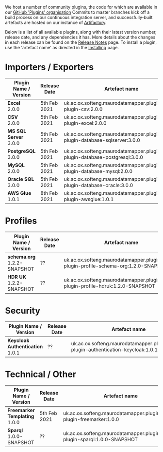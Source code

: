 We host a number of community plugins, the code for which are available in
our [GitHub 'Plugins' organisation](https://github.com/MauroDataMapper-Plugins)
Commits to master branches kick off a build process on our continuous integration server, and successfully-built artefacts are hosted on our instance
of [Artifactory](https://jenkins.cs.ox.ac.uk/artifactory).

Below is a list of all available plugins, along with their latest version number, release date, and any dependencies it has. More details about the
changes in each release can be found on the [Release Notes](/about/release-notes) page. To install a plugin, use the 'artefact name' as directed in
the [Installing](../docker) page.

# Importers / Exporters

<table style="width: 100%;">
    <thead>
        <tr>
            <th style="width: 25%;"><b>Plugin Name / Version</b></th>
            <th style="width: 20%;"><b>Release Date</b></th>
            <th style="width: 25%;"><b>Artefact name</b></th>
            <th style="width: 30%;"><b>Dependencies</b></th>
        </tr>
    </thead>
    <tbody>
        <tr>
            <td><b>Excel</b><br/>2.0.0</td>
            <td>5th Feb 2021</td>
            <td>uk.ac.ox.softeng.maurodatamapper.plugins:mdm-plugin-csv:2.0.0</td>
            <td>Core &gt;= 4.0.0</td>
        </tr>
        <tr>
            <td><b>CSV</b><br/>2.0.0</td>
            <td>5th Feb 2021</td>
            <td>uk.ac.ox.softeng.maurodatamapper.plugins:mdm-plugin-excel:2.0.0</td>
            <td>Core &gt;= 4.0.0</td>
        </tr>
        <tr>
            <td><b>MS SQL Server</b><br/>3.0.0</td>
            <td>5th Feb 2021</td>
            <td>uk.ac.ox.softeng.maurodatamapper.plugins:mdm-plugin-database-sqlserver:3.0.0</td>
            <td>Core &gt;= 4.0.0</td>
        </tr>
        <tr>
            <td><b>PostgreSQL</b><br/>3.0.0</td>
            <td>5th Feb 2021</td>
            <td>uk.ac.ox.softeng.maurodatamapper.plugins:mdm-plugin-database-postgresql:3.0.0</td>
            <td>Core &gt;= 4.0.0</td>
        </tr>
        <tr>
            <td><b>MySQL</b><br/>2.0.0</td>
            <td>5th Feb 2021</td>
            <td>uk.ac.ox.softeng.maurodatamapper.plugins:mdm-plugin-database-mysql:2.0.0</td>
            <td>Core &gt;= 4.0.0</td>
        </tr>
        <tr>
            <td><b>Oracle SQL</b><br/>3.0.0</td>
            <td>5th Feb 2021</td>
            <td>uk.ac.ox.softeng.maurodatamapper.plugins:mdm-plugin-database-oracle:3.0.0</td>
            <td>Core &gt;= 4.0.0</td>
        </tr>
        <tr>
            <td><b>AWS Glue</b><br/>1.0.1</td>
            <td>8th Feb 2021</td>
            <td>uk.ac.ox.softeng.maurodatamapper.plugins:mdm-plugin-awsglue:1.0.1</td>
            <td>Core &gt;= 4.0.0</td>
        </tr>
    </tbody>
</table>

# Profiles

<table style="width: 100%;">
    <thead>
        <tr>
            <th style="width: 25%;"><b>Plugin Name / Version</b></th>
            <th style="width: 20%;"><b>Release Date</b></th>
            <th style="width: 25%;"><b>Artefact name</b></th>
            <th style="width: 30%;"><b>Dependencies</b></th>
        </tr>
    </thead>
    <tbody>
        <tr>
            <td><b>schema.org</b><br/>1.2.2-SNAPSHOT</td>
            <td> ?? </td>
            <td>uk.ac.ox.softeng.maurodatamapper.plugins:mdm-plugin-profile-schema-org:1.2.0-SNAPSHOT</td>
            <td>Core &gt;= 4.0.0</td>
        </tr>
        <tr>
            <td><b>HDR UK</b><br/>1.2.2-SNAPSHOT</td>
            <td> ?? </td>
            <td>uk.ac.ox.softeng.maurodatamapper.plugins:mdm-plugin-profile-hdruk:1.2.0-SNAPSHOT</td>
            <td>Core &gt;= 4.0.0</td>
        </tr>
    </tbody>
</table>

# Security

<table style="width: 100%;">
    <thead>
        <tr>
            <th style="width: 25%;"><b>Plugin Name / Version</b></th>
            <th style="width: 20%;"><b>Release Date</b></th>
            <th style="width: 25%;"><b>Artefact name</b></th>
            <th style="width: 30%;"><b>Dependencies</b></th>
        </tr>
    </thead>
    <tbody>
        <tr>
            <td><b>Keycloak Authentication</b><br/>1.0.1</td>
            <td> ?? </td>
            <td>uk.ac.ox.softeng.maurodatamapper.plugins:mdm-plugin-authentication-keycloak:1.0.1</td>
            <td>Core &gt;= 4.0.0</td>
        </tr>
    </tbody>
</table>

# Technical / Other

<table style="width: 100%;">
    <thead>
        <tr>
            <th style="width: 25%;"><b>Plugin Name / Version</b></th>
            <th style="width: 20%;"><b>Release Date</b></th>
            <th style="width: 25%;"><b>Artefact name</b></th>
            <th style="width: 30%;"><b>Dependencies</b></th>
        </tr>
    </thead>
    <tbody>
        <tr>
            <td><b>Freemarker Templating</b><br/>1.0.0</td>
            <td>5th Feb 2021</td>
            <td>uk.ac.ox.softeng.maurodatamapper.plugins:mdm-plugin-freemarker:1.0.0</td>
            <td>Core &gt;= 4.0.0</td>
        </tr>
        <tr>
            <td><b>Sparql</b><br/>1.0.0-SNAPSHOT</td>
            <td> ?? </td>
            <td>uk.ac.ox.softeng.maurodatamapper.plugins:mdm-plugin-sparql:1.0.0-SNAPSHOT</td>
            <td>Core &gt;= 4.0.0</td>
        </tr>
    </tbody>
</table>

